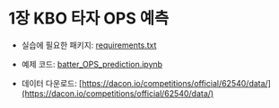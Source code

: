 # 1장 KBO 타자 OPS 예측

* 실습에 필요한 패키지: [requirements.txt](requirements.txt)

* 예제 코드: [batter_OPS_prediction.ipynb](batter_OPS_prediction.ipynb)

* 데이터 다운로드: [https://dacon.io/competitions/official/62540/data/](https://dacon.io/competitions/official/62540/data/)
